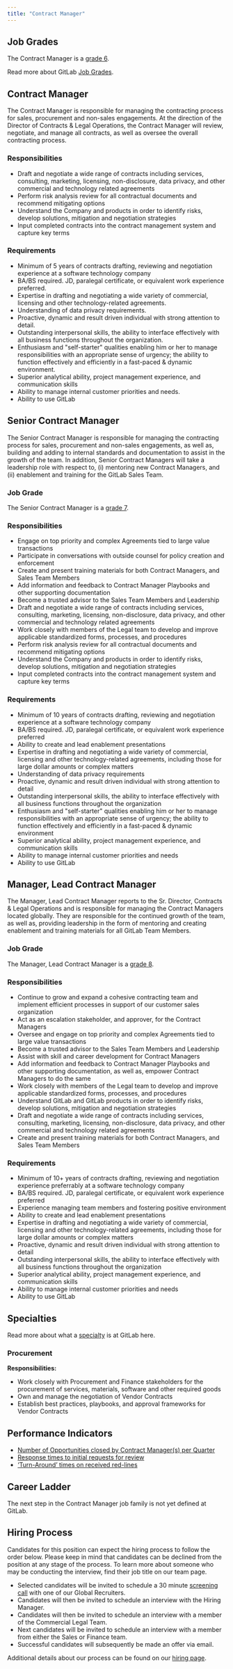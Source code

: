 ```yaml
---
title: "Contract Manager"
---
```

## Job Grades

The Contract Manager is a [grade 6](/handbook/total-rewards/compensation/compensation-calculator/#gitlab-job-grades).

Read more about GitLab [Job Grades](/handbook/total-rewards/compensation/compensation-calculator/#gitlab-job-grades).

## Contract Manager

The Contract Manager is responsible for managing the contracting process for sales, procurement and non-sales engagements. At the direction of the Director of Contracts & Legal Operations, the Contract Manager will review, negotiate, and manage all contracts, as well as oversee the overall contracting process.

### Responsibilities

- Draft and negotiate a wide range of contracts including services, consulting, marketing, licensing, non-disclosure, data privacy, and other commercial and technology related agreements
- Perform risk analysis review for all contractual documents and recommend mitigating options
- Understand the Company and products in order to identify risks, develop solutions, mitigation and negotiation strategies
- Input completed contracts into the contract management system and capture key terms

### Requirements

- Minimum of 5 years of contracts drafting, reviewing and negotiation experience at a software technology company
- BA/BS required. JD, paralegal certificate, or equivalent work experience preferred.
- Expertise in drafting and negotiating a wide variety of commercial, licensing and other technology-related agreements.
- Understanding of data privacy requirements.
- Proactive, dynamic and result driven individual with strong attention to detail.
- Outstanding interpersonal skills, the ability to interface effectively with all business functions throughout the organization.
- Enthusiasm and "self-starter" qualities enabling him or her to manage responsibilities with an appropriate sense of urgency; the ability to function effectively and efficiently in a fast-paced & dynamic environment.
- Superior analytical ability, project management experience, and communication skills
- Ability to manage internal customer priorities and needs.
- Ability to use GitLab

## Senior Contract Manager

The Senior Contract Manager is responsible for managing the contracting process for sales, procurement and non-sales engagements, as well as, building and adding to internal standards and documentation to assist in the growth of the team. In addition, Senior Contract Managers will take a leadership role with respect to, (i) mentoring new Contract Managers, and (ii) enablement and training for the GitLab Sales Team.

### Job Grade

The Senior Contract Manager is a [grade 7](/handbook/total-rewards/compensation/compensation-calculator/#gitlab-job-grades).

### Responsibilities

- Engage on top priority and complex Agreements tied to large value transactions
- Participate in conversations with outside counsel for policy creation and enforcement
- Create and present training materials for both Contract Managers, and Sales Team Members
- Add information and feedback to Contract Manager Playbooks and other supporting documentation
- Become a trusted advisor to the Sales Team Members and Leadership
- Draft and negotiate a wide range of contracts including services, consulting, marketing, licensing, non-disclosure, data privacy, and other commercial and technology related agreements
- Work closely with members of the Legal team to develop and improve applicable standardized forms, processes, and procedures
- Perform risk analysis review for all contractual documents and recommend mitigating options
- Understand the Company and products in order to identify risks, develop solutions, mitigation and negotiation strategies
- Input completed contracts into the contract management system and capture key terms

### Requirements

- Minimum of 10 years of contracts drafting, reviewing and negotiation experience at a software technology company
- BA/BS required. JD, paralegal certificate, or equivalent work experience preferred
- Ability to create and lead enablement presentations
- Expertise in drafting and negotiating a wide variety of commercial, licensing and other technology-related agreements, including those for large dollar amounts or complex matters
- Understanding of data privacy requirements
- Proactive, dynamic and result driven individual with strong attention to detail
- Outstanding interpersonal skills, the ability to interface effectively with all business functions throughout the organization
- Enthusiasm and "self-starter" qualities enabling him or her to manage responsibilities with an appropriate sense of urgency; the ability to function effectively and efficiently in a fast-paced & dynamic environment
- Superior analytical ability, project management experience, and communication skills
- Ability to manage internal customer priorities and needs
- Ability to use GitLab

## Manager, Lead Contract Manager

The Manager, Lead Contract Manager reports to the Sr. Director, Contracts & Legal Operations and is responsible for managing the Contract Managers located globally. They are responsible for the continued growth of the team, as well as, providing leadership in the form of mentoring and creating enablement and training materials for all GitLab Team Members.

### Job Grade

The Manager, Lead Contract Manager is a [grade 8](/handbook/total-rewards/compensation/compensation-calculator/#gitlab-job-grades).

### Responsibilities

- Continue to grow and expand a cohesive contracting team and implement efficient processes in support of our customer sales organization
- Act as an escalation stakeholder, and approver, for the Contract Managers
- Oversee and engage on top priority and complex Agreements tied to large value transactions
- Become a trusted advisor to the Sales Team Members and Leadership
- Assist with skill and career development for Contract Managers
- Add information and feedback to Contract Manager Playbooks and other supporting documentation, as well as, empower Contract Managers to do the same
- Work closely with members of the Legal team to develop and improve applicable standardized forms, processes, and procedures
- Understand GitLab and GitLab products in order to identify risks, develop solutions, mitigation and negotiation strategies
- Draft and negotiate a wide range of contracts including services, consulting, marketing, licensing, non-disclosure, data privacy, and other commercial and technology related agreements
- Create and present training materials for both Contract Managers, and Sales Team Members

### Requirements

- Minimum of 10+ years of contracts drafting, reviewing and negotiation experience preferrably at a software technology company
- BA/BS required. JD, paralegal certificate, or equivalent work experience preferred
- Experience managing team members and fostering positive environment
- Ability to create and lead enablement presentations
- Expertise in drafting and negotiating a wide variety of commercial, licensing and other technology-related agreements, including those for large dollar amounts or complex matters
- Proactive, dynamic and result driven individual with strong attention to detail
- Outstanding interpersonal skills, the ability to interface effectively with all business functions throughout the organization
- Superior analytical ability, project management experience, and communication skills
- Ability to manage internal customer priorities and needs
- Ability to use GitLab

## Specialties

Read more about what a [specialty](/handbook/hiring/#definitions) is at GitLab here.

### Procurement

**Responsibilities:**

- Work closely with Procurement and Finance stakeholders for the procurement of services, materials, software and other required goods
- Own and manage the negotiation of Vendor Contracts
- Establish best practices, playbooks, and approval frameworks for Vendor Contracts

## Performance Indicators

- [Number of Opportunities closed by Contract Manager(s) per Quarter](/handbook/legal/#number-of-opportunities-closed-by-contract-managers-per-quarter--66)
- [Response times to initial requests for review](/handbook/legal/#response-times-to-initial-requests-for-review--24-business-hours)
- [‘Turn-Around’ times on received red-lines](/handbook/legal/#turn-around-times-on-received-red-lines--72-business-hours)

## Career Ladder

The next step in the Contract Manager job family is not yet defined at GitLab.

## Hiring Process

Candidates for this position can expect the hiring process to follow the order below. Please keep in mind that candidates can be declined from the position at any stage of the process. To learn more about someone who may be conducting the interview, find their job title on our team page.

- Selected candidates will be invited to schedule a 30 minute [screening call](/handbook/hiring/#screening-call) with one of our Global Recruiters.
- Candidates will then be invited to schedule an interview with the Hiring Manager.
- Candidates will then be invited to schedule an interview with a member of the Commercial Legal Team.
- Next candidates will be invited to schedule an interview with a member from either the Sales or Finance team.
- Successful candidates will subsequently be made an offer via email.

Additional details about our process can be found on our [hiring page](/handbook/hiring/).
